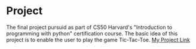 # Project
The final project pursuid as part of CS50 Harvard's "Introduction to programming with python" certification course. The basic idea of this project is to enable the user to play the game Tic-Tac-Toe. 
[My Project Link](https://youtu.be/McvbKRTylgs?si=JT02_rfyPVAcPmwy)
